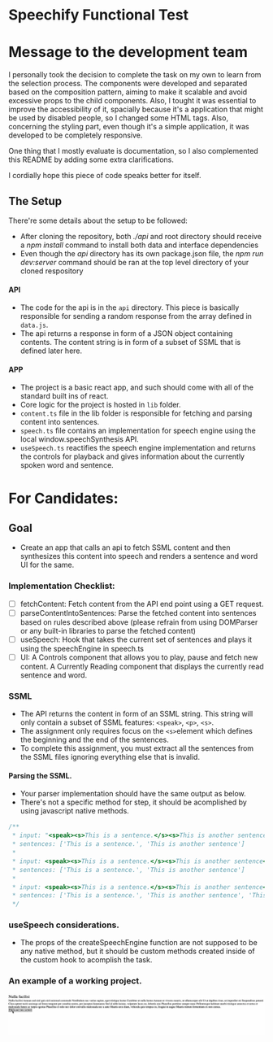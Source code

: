 # Speechify Functional Test

# Message to the development team

I personally took the decision to complete the task on my own to learn from the selection process. The components were developed and separated based on the composition pattern, aiming to make it scalable and avoid excessive props to the child components. Also, I tought it was essential to improve the accessibility of it, spacially because it's a application that might be used by disabled people, so I changed some HTML tags. Also, concerning the styling part, even though it's a simple application, it was developed to be completely responsive.

One thing that I mostly evaluate is documentation, so I also complemented this README by adding some extra clarifications.

I cordially hope this piece of code speaks better for itself.

## The Setup

There're some details about the setup to be followed:

- After cloning the repository, both _./api_ and root directory should receive a _npm install_ command to install both data and interface dependencies
- Even though the _api_ directory has its own package.json file, the _npm run dev:server_ command should be ran at the top level directory of your cloned respository

#### API

- The code for the api is in the `api` directory. This piece is basically responsible for sending a random response from the array defined in `data.js`.
- The api returns a response in form of a JSON object containing contents. The content string is in form of a subset of SSML that is defined later here.

#### APP

- The project is a basic react app, and such should come with all of the standard built ins of react.
- Core logic for the project is hosted in `lib` folder.
- `content.ts` file in the lib folder is responsible for fetching and parsing content into sentences.
- `speech.ts` file contains an implementation for speech engine using the local window.speechSynthesis API.
- `useSpeech.ts` reactifies the speech engine implementation and returns the controls for playback and gives information about the currently spoken word and sentence.

# For Candidates:

## Goal

- Create an app that calls an api to fetch SSML content and then synthesizes this content into speech and renders a sentence and word UI for the same.

### Implementation Checklist:

- [ ] fetchContent: Fetch content from the API end point using a GET request.
- [ ] parseContentIntoSentences: Parse the fetched content into sentences based on rules described above (please refrain from using DOMParser or any built-in libraries to parse the fetched content)
- [ ] useSpeech: Hook that takes the current set of sentences and plays it using the speechEngine in speech.ts
- [ ] UI: A Controls component that allows you to play, pause and fetch new content. A Currently Reading component that displays the currently read sentence and word.

### SSML

- The API returns the content in form of an SSML string. This string will only contain a subset of SSML features: `<speak>`, `<p>`, `<s>`.
- The assignment only requires focus on the `<s>`element which defines the beginning and the end of the sentences.
- To complete this assignment, you must extract all the sentences from the SSML files ignoring everything else that is invalid.

#### Parsing the SSML.

- Your parser implementation should have the same output as below.
- There's not a specific method for step, it should be acomplished by using javascript native methods.

```ts
/**
 * input: "<speak><s>This is a sentence.</s><s>This is another sentence</s></speak>",
 * sentences: ['This is a sentence.', 'This is another sentence']
 *
 * input: <speak><s>This is a sentence.</s><s>This is another sentence</s>Some more text</speak>
 * sentences: ['This is a sentence.', 'This is another sentence']
 *
 * input: <speak><s>This is a sentence.</s><s>This is another sentence</s>Some more text<s>This is a longer piece of content</s></speak>
 * sentences: ['This is a sentence.', 'This is another sentence', 'This is a longer piece of content']
 */
```

### useSpeech considerations.

- The props of the createSpeechEngine function are not supposed to be any native method, but it should be custom methods created inside of the custom hook to acomplish the task.

### An example of a working project.

![Example](example.gif)
